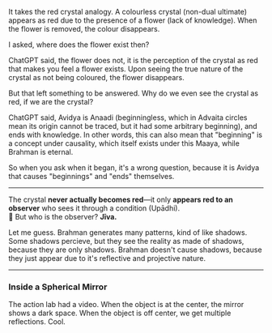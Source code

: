 It takes the red crystal analogy. A colourless crystal (non-dual ultimate) appears as red due to the presence of a flower (lack of knowledge). When the flower is removed, the colour disappears.

I asked, where does the flower exist then?

ChatGPT said, the flower does not, it is the perception of the crystal as red that makes you feel a flower exists. Upon seeing the true nature of the crystal as not being coloured, the flower disappears.

But that left something to be answered. Why do we even see the crystal as red, if we are the crystal?

ChatGPT said, Avidya is Anaadi (beginningless, which in Advaita circles mean its origin cannot be traced, but it had some arbitrary beginning), and ends with knowledge. In other words, this can also mean that "beginning" is a concept under causality, which itself exists under this Maaya, while Brahman is eternal.

So when you ask when it began, it's a wrong question, because it is Avidya that causes "beginnings" and "ends" themselves.

---

The crystal **never actually becomes red**—it only **appears red to an observer** who sees it through a condition (Upādhi).  
🔹 But who is the observer? **Jīva.**

Let me guess. Brahman generates many patterns, kind of like shadows. Some shadows percieve, but they see the reality as made of shadows, because they are only shadows. Brahman doesn't cause shadows, because they just appear due to it's reflective and projective nature.

---

### Inside a Spherical Mirror

The action lab had a video. When the object is at the center, the mirror shows a dark space. When the object is off center, we get multiple reflections. Cool.